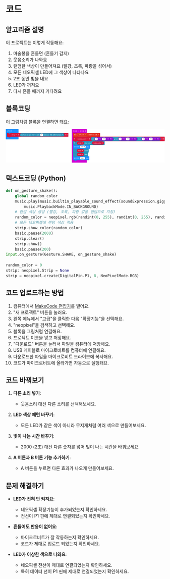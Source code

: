 # 코드

## 알고리즘 설명

이 프로젝트는 이렇게 작동해요:

1. 마술봉을 흔들면 (흔들기 감지)
2. 웃음소리가 나와요
3. 랜덤한 색상이 만들어져요 (빨강, 초록, 파랑을 섞어서)
4. 모든 네오픽셀 LED에 그 색상이 나타나요
5. 2초 동안 빛을 내요
6. LED가 꺼져요
7. 다시 흔들 때까지 기다려요

## 블록코딩

이 그림처럼 블록을 연결하면 돼요:

![code](/img/block.png)

## 텍스트코딩 (Python)

```python
def on_gesture_shake():
    global random_color
    music.play(music.builtin_playable_sound_effect(soundExpression.giggle),
        music.PlaybackMode.IN_BACKGROUND)
    # 랜덤 색상 생성 (빨강, 초록, 파랑 값을 랜덤으로 지정)
    random_color = neopixel.rgb(randint(0, 255), randint(0, 255), randint(0, 255))
    # 모든 네오픽셀에 랜덤 색상 적용
    strip.show_color(random_color)
    basic.pause(2000)
    strip.clear()
    strip.show()
    basic.pause(200)
input.on_gesture(Gesture.SHAKE, on_gesture_shake)

random_color = 0
strip: neopixel.Strip = None
strip = neopixel.create(DigitalPin.P1, 8, NeoPixelMode.RGB)
```

## 코드 업로드하는 방법

1. 컴퓨터에서 [MakeCode 편집기](https://makecode.microbit.org/)를 열어요.
2. "새 프로젝트" 버튼을 눌러요.
3. 왼쪽 메뉴에서 "고급"을 클릭한 다음 "확장기능"을 선택해요.
4. "neopixel"을 검색하고 선택해요.
5. 블록을 그림처럼 연결해요.
6. 프로젝트 이름을 넣고 저장해요.
7. "다운로드" 버튼을 눌러서 파일을 컴퓨터에 저장해요.
8. USB 케이블로 마이크로비트를 컴퓨터에 연결해요.
9. 다운로드한 파일을 마이크로비트 드라이브에 복사해요.
10. 코드가 마이크로비트에 올라가면 자동으로 실행돼요.

## 코드 바꿔보기

1. **다른 소리 넣기**:
   - 웃음소리 대신 다른 소리를 선택해보세요.
   
2. **LED 색상 패턴 바꾸기**:
   - 모든 LED가 같은 색이 아니라 무지개처럼 여러 색으로 만들어보세요.

3. **빛이 나는 시간 바꾸기**:
   - 2000 (2초) 대신 다른 숫자를 넣어 빛이 나는 시간을 바꿔보세요.

4. **A 버튼과 B 버튼 기능 추가하기**:
   - A 버튼을 누르면 다른 효과가 나오게 만들어보세요.

## 문제 해결하기

- **LED가 전혀 안 켜져요**: 
  - 네오픽셀 확장기능이 추가되었는지 확인하세요.
  - 전선이 P1 핀에 제대로 연결되었는지 확인하세요.
  
- **흔들어도 반응이 없어요**:
  - 마이크로비트가 잘 작동하는지 확인하세요.
  - 코드가 제대로 업로드 되었는지 확인하세요.
  
- **LED가 이상한 색으로 나와요**:
  - 네오픽셀 전선이 제대로 연결되었는지 확인하세요.
  - 특히 데이터 선이 P1 핀에 제대로 연결되었는지 확인하세요.
